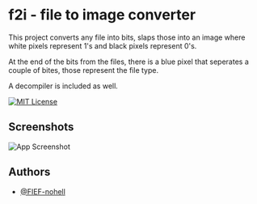 
# f2i - file to image converter

This project converts any file into bits, slaps those into an image where white pixels represent 1's and black pixels represent 0's. 

At the end of the bits from the files, there is a blue pixel that seperates a couple of bites, those represent the file type.

A decompiler is included as well.

[![MIT License](https://img.shields.io/badge/License-MIT-green.svg)](https://choosealicense.com/licenses/mit/)


## Screenshots

![App Screenshot](https://cdn.discordapp.com/attachments/1067790845794861097/1080832904990564443/image.png)


## Authors

- [@FIEF-nohell](https://www.github.com/FIEF-nohell)

